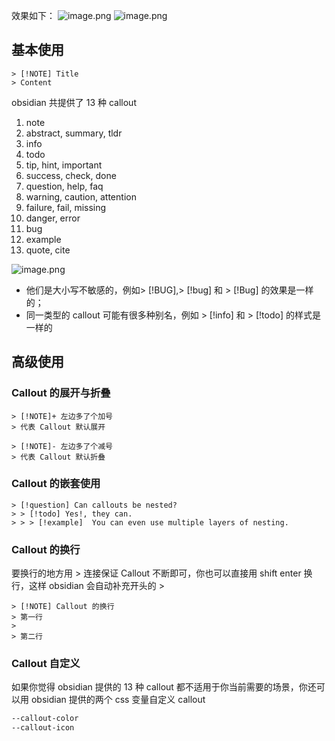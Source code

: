 效果如下：
![image.png](https://cloud.intro-iu.top:738/d/ThreeBody/ZeroHzzzzPic/202409160301191.png)
![image.png](https://cloud.intro-iu.top:738/d/ThreeBody/ZeroHzzzzPic/202409160302998.png)

## 基本使用

```callout
> [!NOTE] Title
> Content
```

obsidian 共提供了 13 种 callout

1. note
2. abstract, summary, tldr
3. info
4. todo
5. tip, hint, important
6. success, check, done
7. question, help, faq
8. warning, caution, attention
9. failure, fail, missing
10. danger, error
11. bug
12. example
13. quote, cite

![image.png](https://cloud.intro-iu.top:738/d/ThreeBody/ZeroHzzzzPic/202409160304637.png)

- 他们是大小写不敏感的，例如> [!BUG],> [!bug] 和 > [!Bug] 的效果是一样的；
- 同一类型的 callout 可能有很多种别名，例如 > [!info] 和 > [!todo] 的样式是一样的

## 高级使用

### Callout 的展开与折叠

```callout
> [!NOTE]+ 左边多了个加号
> 代表 Callout 默认展开

> [!NOTE]- 左边多了个减号
> 代表 Callout 默认折叠
```

### Callout 的嵌套使用

```callout
> [!question] Can callouts be nested?
> > [!todo] Yes!, they can.
> > > [!example]  You can even use multiple layers of nesting.
```

### Callout 的换行

要换行的地方用 > 连接保证 Callout 不断即可，你也可以直接用 shift enter 换行，这样 obsidian 会自动补充开头的 >

```callout
> [!NOTE] Callout 的换行
> 第一行
>
> 第二行
```

### Callout 自定义

如果你觉得 obsidian 提供的 13 种 callout 都不适用于你当前需要的场景，你还可以用 obsidian 提供的两个 css 变量自定义 callout

```css
--callout-color
--callout-icon
```
